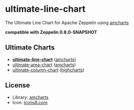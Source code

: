 # ultimate-line-chart

The Ultimate Line Chart for Apache Zeppelin using [amcharts](https://www.amcharts.com/)

**compatible with Zeppelin 0.8.0-SNAPSHOT**

## Ultimate Charts

- **[ultimate-line-chart](https://github.com/1ambda/zeppelin-ultimate-line-chart)** ([amcharts](https://www.amcharts.com/))
- [ultimate-area-chart](https://github.com/1ambda/zeppelin-ultimate-area-chart) ([amcharts](https://www.amcharts.com/))
- [ultimate-column-chart](https://github.com/1ambda/zeppelin-ultimate-column-chart) ([highcharts](http://www.highcharts.com/))

## License

- Library: [amcharts](https://www.amcharts.com)
- Icon: [icons8.com](https://icons8.com/web-app/21191/line-chart) 
